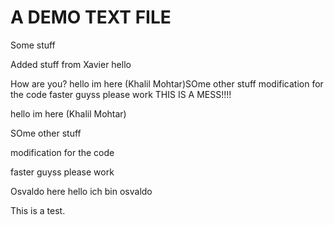 # A DEMO TEXT FILE

Some stuff

Added stuff from Xavier
hello


How are you?
hello im here (Khalil Mohtar)SOme other stuff
modification for the code
faster guyss
please work
THIS IS A MESS!!!!


hello im here (Khalil Mohtar)

SOme other stuff

modification for the code

faster guyss
please work

Osvaldo here hello
ich bin osvaldo

This is a test.